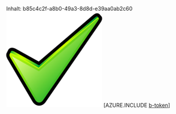 Inhalt: b85c4c2f-a8b0-49a3-8d8d-e39aa0ab2c60![Bild](fe6c70c6-82cd-44b3-a12f-131ea1543677.png)
[AZURE.INCLUDE [b-token](fcc01cc4-3281-49e8-b924-702506ce0d5e.md)]
